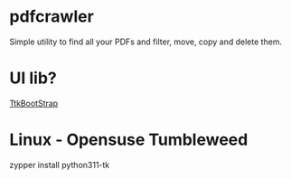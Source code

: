 # pdfcrawler
Simple utility to find all your PDFs and filter, move, copy and delete them.

# UI lib?
[TtkBootStrap](https://pypi.org/project/ttkbootstrap/)

# Linux - Opensuse Tumbleweed
zypper install python311-tk